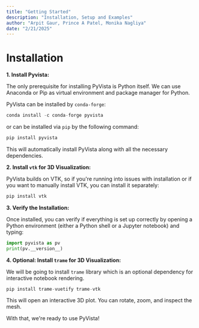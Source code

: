 ```yaml
---
title: "Getting Started"
description: "Installation, Setup and Examples"
author: "Arpit Gaur, Prince A Patel, Monika Nagliya"
date: "2/21/2025"
---
```


# Installation

**1. Install Pyvista:**

The only prerequisite for installing PyVista is Python itself. We can use Anaconda or Pip as virtual environment and package manager for Python.

PyVista can be installed by `conda-forge`:
```python
conda install -c conda-forge pyvista
```
or can be installed via `pip` by the following command:
```python
pip install pyvista
```
This will automatically install PyVista along with all the necessary dependencies.

**2. Install `vtk` for 3D Visualization:**

PyVista builds on VTK, so if you're running into issues with installation or if you want to manually install VTK, you can install it separately:
```python
pip install vtk
```

**3. Verify the Installation:**

Once installed, you can verify if everything is set up correctly by opening a Python environment (either a Python shell or a Jupyter notebook) and typing:
```python
import pyvista as pv
print(pv.__version__)
```

**4. Optional: Install `trame` for 3D Visualization:**

We will be going to install `trame` library which is an optional dependency for interactive notebook rendering.
```python
pip install trame-vuetify trame-vtk
```

This will open an interactive 3D plot. You can rotate, zoom, and inspect the mesh.

With that, we're ready to use PyVista!